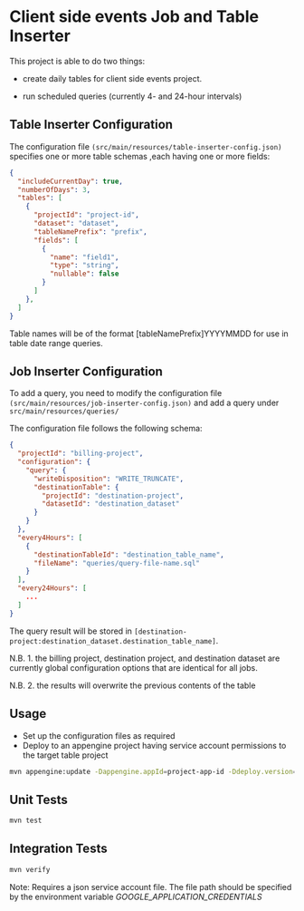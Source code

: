 # Client side events Job and Table Inserter

This project is able to do two things:

- create daily tables for client side events project.

- run scheduled queries (currently 4- and 24-hour intervals)

## Table Inserter Configuration

The configuration file `(src/main/resources/table-inserter-config.json)` specifies one or more table schemas ,each having one or more fields:

```json
{
  "includeCurrentDay": true,
  "numberOfDays": 3,
  "tables": [
    {
      "projectId": "project-id",
      "dataset": "dataset",
      "tableNamePrefix": "prefix",
      "fields": [
        {
          "name": "field1",
          "type": "string",
          "nullable": false
        }
      ]
    },
  ]
}
```

Table names will be of the format [tableNamePrefix]YYYYMMDD for use in table date range queries.

## Job Inserter Configuration

To add a query, you need to modify the configuration file `(src/main/resources/job-inserter-config.json)`
and add a query under `src/main/resources/queries/`

The configuration file follows the following schema:

```json
{
  "projectId": "billing-project",
  "configuration": {
    "query": {
      "writeDisposition": "WRITE_TRUNCATE",
      "destinationTable": {
        "projectId": "destination-project",
        "datasetId": "destination_dataset"
      }
    }
  },
  "every4Hours": [
    {
      "destinationTableId": "destination_table_name",
      "fileName": "queries/query-file-name.sql"
    }
  ],
  "every24Hours": [
    ...
  ]
}
```

The query result will be stored in `[destination-project:destination_dataset.destination_table_name]`.

N.B. 1. the billing project, destination project, and destination dataset are currently global configuration options
that are identical for all jobs.

N.B. 2. the results will overwrite the previous contents of the table

## Usage

 - Set up the configuration files as required
 - Deploy to an appengine project having service account permissions to the target table project

```bash
mvn appengine:update -Dappengine.appId=project-app-id -Ddeploy.version=[version-num] -Ddeploy.module=[default | module-name]
```

## Unit Tests

```bash
mvn test
```

## Integration Tests

```bash
mvn verify
```
Note: Requires a json service account file.  The file path should be specified by the environment variable *GOOGLE_APPLICATION_CREDENTIALS*
